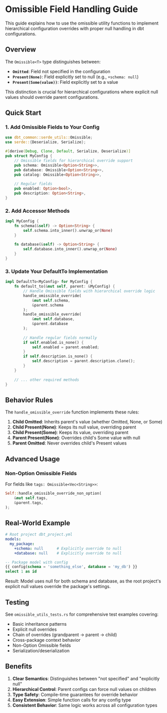 # Omissible Field Handling Guide

This guide explains how to use the omissible utility functions to implement hierarchical configuration overrides with proper null handling in dbt configurations.

## Overview

The `Omissible<T>` type distinguishes between:
- **`Omitted`**: Field not specified in the configuration
- **`Present(None)`**: Field explicitly set to null (e.g., `+schema: null`)
- **`Present(Some(value))`**: Field explicitly set to a value

This distinction is crucial for hierarchical configurations where explicit null values should override parent configurations.

## Quick Start

### 1. Add Omissible Fields to Your Config

```rust
use dbt_common::serde_utils::Omissible;
use serde::{Deserialize, Serialize};

#[derive(Debug, Clone, Default, Serialize, Deserialize)]
pub struct MyConfig {
    // Omissible fields for hierarchical override support
    pub schema: Omissible<Option<String>>,
    pub database: Omissible<Option<String>>,
    pub catalog: Omissible<Option<String>>,
    
    // Regular fields
    pub enabled: Option<bool>,
    pub description: Option<String>,
}
```

### 2. Add Accessor Methods

```rust
impl MyConfig {
    fn schema(&self) -> Option<String> {
        self.schema.into_inner().unwrap_or(None)
    }
    
    fn database(&self) -> Option<String> {
        self.database.into_inner().unwrap_or(None)
    }
}
```

### 3. Update Your DefaultTo Implementation

```rust
impl DefaultTo<MyConfig> for MyConfig {
    fn default_to(&mut self, parent: &MyConfig) {
        // Handle Omissible fields with hierarchical override logic
        handle_omissible_override(
            &mut self.schema,
            &parent.schema
        );
        handle_omissible_override(
            &mut self.database,
            &parent.database
        );
        
        // Handle regular fields normally
        if self.enabled.is_none() {
            self.enabled = parent.enabled;
        }
        if self.description.is_none() {
            self.description = parent.description.clone();
        }
    }
    
    // ... other required methods
}
```

## Behavior Rules

The `handle_omissible_override` function implements these rules:

1. **Child Omitted**: Inherits parent's value (whether Omitted, None, or Some)
2. **Child Present(None)**: Keeps its null value, overriding parent
3. **Child Present(Some)**: Keeps its value, overriding parent
4. **Parent Present(None)**: Overrides child's Some value with null
5. **Parent Omitted**: Never overrides child's Present values

## Advanced Usage

### Non-Option Omissible Fields

For fields like `tags: Omissible<Vec<String>>`:

```rust
Self::handle_omissible_override_non_option(
    &mut self.tags,
    &parent.tags,
);
```

## Real-World Example

```yaml
# Root project dbt_project.yml
models:
  my_package:
    +schema: null      # Explicitly override to null
    +database: null    # Explicitly override to null
```

```sql
-- Package model with config
{{ config(schema = 'something_else', database = 'my_db') }}
select 1 as id
```

Result: Model uses null for both schema and database, as the root project's explicit null values override the package's settings.

## Testing

See `omissible_utils_tests.rs` for comprehensive test examples covering:
- Basic inheritance patterns
- Explicit null overrides
- Chain of overrides (grandparent → parent → child)
- Cross-package context behavior
- Non-Option Omissible fields
- Serialization/deserialization

## Benefits

1. **Clear Semantics**: Distinguishes between "not specified" and "explicitly null"
2. **Hierarchical Control**: Parent configs can force null values on children
3. **Type Safety**: Compile-time guarantees for override behavior
4. **Easy Extension**: Simple function calls for any config type
5. **Consistent Behavior**: Same logic works across all configuration types